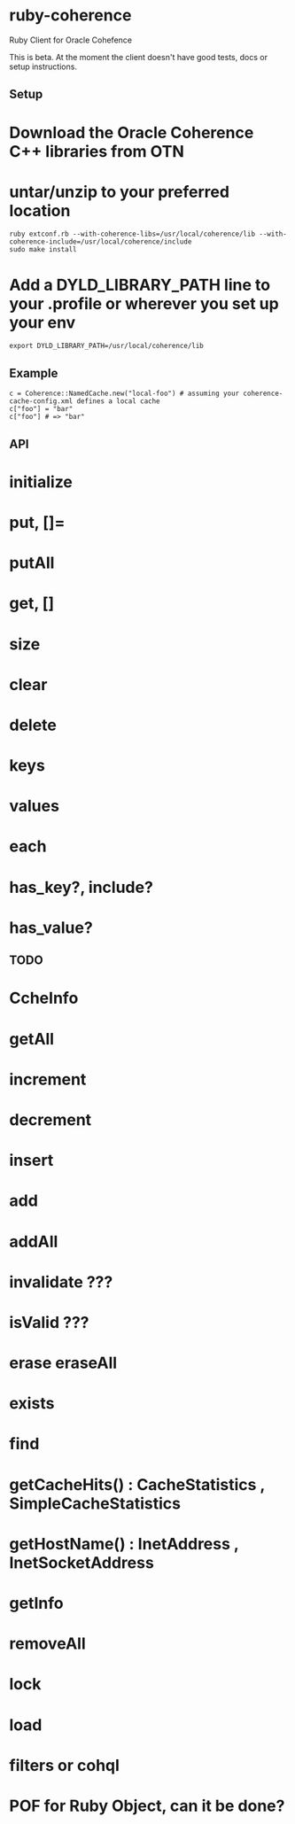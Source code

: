 ruby-coherence
==============

Ruby Client for Oracle Cohefence

This is beta. At the moment the client doesn't have good tests, docs or setup instructions.

Setup
-----

# Download the Oracle Coherence C++ libraries from OTN
# untar/unzip to your preferred location

    ruby extconf.rb --with-coherence-libs=/usr/local/coherence/lib --with-coherence-include=/usr/local/coherence/include
    sudo make install

# Add a DYLD_LIBRARY_PATH line to your .profile or wherever you set up your env

    export DYLD_LIBRARY_PATH=/usr/local/coherence/lib

Example
-------

    c = Coherence::NamedCache.new("local-foo") # assuming your coherence-cache-config.xml defines a local cache
    c["foo"] = "bar"
    c["foo"] # => "bar"

API
----

# initialize
# put, []=
# putAll
# get, []
# size
# clear
# delete
# keys
# values
# each
# has_key?, include?
# has_value?

TODO
----

# CcheInfo
# getAll
# increment
# decrement
# insert
# add
# addAll
# invalidate ???
# isValid ???
# erase eraseAll
# exists
# find
# getCacheHits() : CacheStatistics , SimpleCacheStatistics
# getHostName() : InetAddress , InetSocketAddress
# getInfo
# removeAll
# lock
# load
# filters or cohql
# POF for Ruby Object, can it be done?

